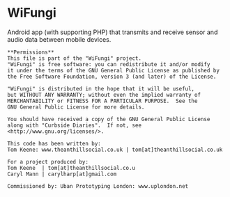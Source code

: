 WiFungi
=======

Android app (with supporting PHP) that transmits and receive sensor and audio data between mobile devices.

    **Permissions**
    This file is part of the "WiFungi" project.
    "WiFungi" is free software: you can redistribute it and/or modify
    it under the terms of the GNU General Public License as published by
    the Free Software Foundation, version 3 (and later) of the License.

    "WiFungi" is distributed in the hope that it will be useful,
    but WITHOUT ANY WARRANTY; without even the implied warranty of
    MERCHANTABILITY or FITNESS FOR A PARTICULAR PURPOSE.  See the
    GNU General Public License for more details.

    You should have received a copy of the GNU General Public License
    along with "Curbside Diaries".  If not, see <http://www.gnu.org/licenses/>.
    
    This code has been written by:
    Tom Keene: www.theanthillsocial.co.uk | tom[at]theanthillsocial.co.uk
    
    For a project produced by:
    Tom Keene  | tom[at]theanthillsocial.co.u
    Caryl Mann | carylharp[at]gmail.com
    
    Commissioned by: Uban Prototyping London: www.uplondon.net
